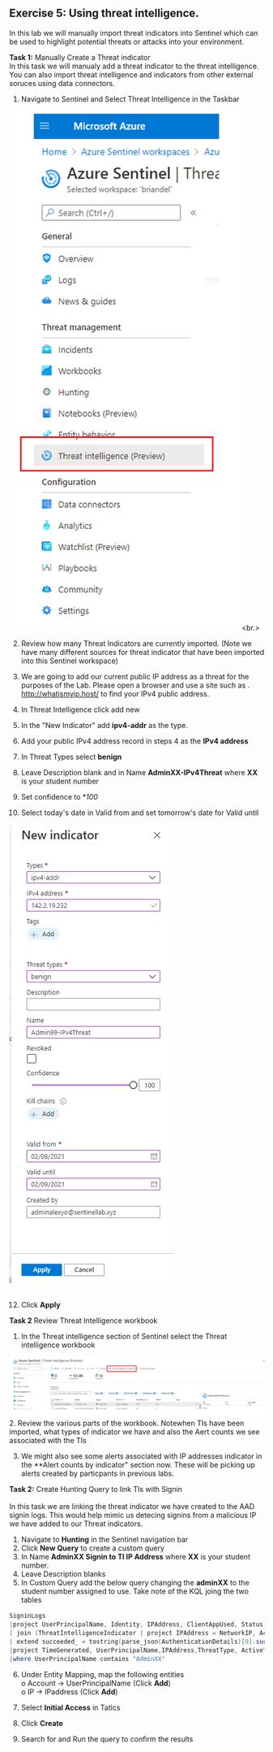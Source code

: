 ## Exercise 5: Using threat intelligence. <br>
In this lab we will manually import threat indicators into Sentinel which can be used to highlight potential threats or attacks into your environment. <br>

**Task 1:** Manually Create a Threat indicator <br>
In this task we will manualy add a threat indicator to the threat intelligence. You can also import threat intelligence and indicators from other external soruces using data connectors.

1. Navigate to Sentinel and Select Threat Intelligence in the Taskbar

![alt text](../LAB05/screenshots/threattask.png)<br.>
<br>

  
2. Review how many Threat Indicators are currently imported. (Note we have many different sources for threat indicator that have been imported into this Sentinel workspace)

4. We are going to add our current public IP address as a threat for the purposes of the Lab. Please open a browser and use a site such as . http://whatismyip.host/ to find your IPv4 public address. 
5. In Threat Intelligence click add new 
6. In the "New Indicator" add **ipv4-addr** as the type.
7. Add your public IPv4 address record in steps 4 as the **IPv4 address**
8. In Threat Types select **benign** 
9. Leave Description blank and in Name **AdminXX-IPv4Threat** where **XX** is your student number
10. Set confidence to **100*
11. Select today's date in Valid from and set tomorrow's date for Valid until

![alt text](../LAB05/screenshots/TIindicator.png) <br>
<br>

12. Click **Apply**

**Task 2** Review Threat Intelligence workbook

1. In the Threat intelligence section of Sentinel select the Threat intelligence workbook


 ![alt text](../Labs05/../LAB05/screenshots/threatworkbook.png) <br>
2. Review the various parts of the workbook. Notewhen TIs have been imported, what types of indicator we have and also the Aert counts we see associated with the TIs <br>
   
3. We might also see some alerts associated with IP addresses indicator in the **Alert counts by indicator" section now. These will be picking up alerts created by particpants in previous labs. <br>

**Task 2:** Create Hunting Query to link TIs with Signin <br> <br>
In this task we are linking the threat indicator we have created to the AAD signin logs. This would help mimic us detecing signins from a malicious IP we have added to our Threat indicators. <br>

1. Navigate to **Hunting** in the  Sentinel navigation bar <br>
2. Click **New Query** to create a custom query<br>
3. In Name **AdminXX Signin to TI IP Address** where **XX** is your student number.<br>
4. Leave Description blanks<br>
5. In Custom Query add the below query changing the **adminXX** to the student number assigned to use. Take note of the KQL joing the two tables

```powershell
SigninLogs
|project UserPrincipalName, Identity, IPAddress, ClientAppUsed, Status,AuthenticationDetails, TimeGenerated
| join (ThreatIntelligenceIndicator | project IPAddress = NetworkIP, Active, ThreatType) on IPAddress
| extend succeeded_ = tostring(parse_json(AuthenticationDetails)[0].succeeded)
|project TimeGenerated, UserPrincipalName,IPAddress,ThreatType, ActiveThreat= Active, LogonSucceed = succeeded_
|where UserPrincipalName contains "AdminXX"
```
6.	Under Entity Mapping, map the following entities<br>
o	Account -> UserPrincipalName  (Click **Add**)<br>
o	IP -> IPaddress (Click **Add**)<br>

7. Select **Initial Access**  in Tatics <br>
8. Click **Create** <br>
9. Search for and Run the query to confirm the results 




   